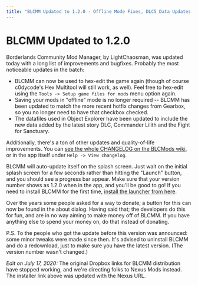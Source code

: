 ```yaml
---
title: "BLCMM Updated to 1.2.0 - Offline Mode Fixes, DLC5 Data Updates, etc"
---
```


# BLCMM Updated to 1.2.0

Borderlands Community Mod Manager, by LightChaosman, was updated today with
a long list of improvements and bugfixes.  Probably the most noticeable updates
in the batch:

- BLCMM can now be used to hex-edit the game again (though of course c0dycode's
  Hex Multitool will still work, as well).  Feel free to hex-edit using the
  `Tools -> Setup game files for mods` menu option again.
- Saving your mods in "offline" mode is no longer required -- BLCMM has been
  updated to match the more recent hotfix changes from Gearbox, so you no longer
  need to have that checkbox checked.
- The datafiles used in Object Explorer have been updated to include the new
  data added by the latest story DLC, Commander Lilith and the Fight for
  Sanctuary.

Additionally, there's a ton of other updates and quality-of-life improvements.
You can [see the whole CHANGELOG on the BLCMods wiki](https://github.com/BLCM/BLCMods/wiki/BLCMM-Changelog),
or in the app itself under `Help -> View changelog`.

BLCMM will auto-update itself on the splash screen.  Just wait on the initial
splash screen for a few seconds rather than hitting the "Launch" button, and you
should see a progress bar appear.  Make sure that your version number shows as
1.2.0 when in the app, and you'll be good to go!  If you need to install BLCMM
for the first time, [install the launcher from here](https://www.nexusmods.com/borderlands2/mods/61).

Over the years some people asked for a way to donate; a button for this can now
be found in the about dialog. Having said that; the developers do this for fun,
and are in no way aiming to make money off of BLCMM. If you have anything else
to spend your money on, do that instead of donating.

P.S. To the people who got the update before this version was announced: some
minor tweaks were made since then. It's advised to uninstall BLCMM and do a
redownload, just to make sure you have the latest version. (The version number
wasn't changed.)

*Edit on July 17, 2020:* The original Dropbox links for BLCMM distribution have
stopped working, and we're directing folks to Nexus Mods instead.  The installer
link above was updated with the Nexus URL.

